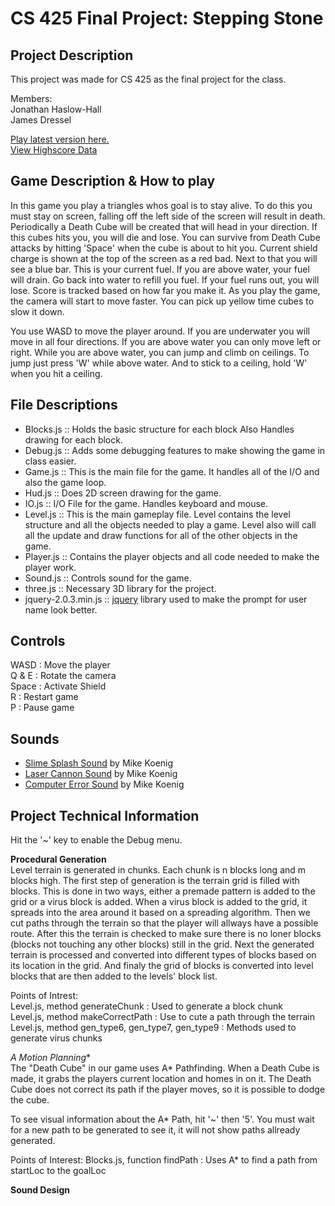 CS 425 Final Project: Stepping Stone
====================

Project Description
-------------------

This project was made for CS 425 as the final project for the class.  

Members:  
Jonathan Haslow-Hall  
James Dressel  

[Play latest version here.](http://www.divided-games.com/CS425/index.html)  
[View Highscore Data](http://www.divided-games.com/CS425/php/highscore.php)

Game Description & How to play
------------------------------

In this game you play a triangles whos goal is to stay alive. To do this you must stay on screen, falling off the left side of the screen will result in death. Periodically a Death Cube will be created that will head in your direction. If this cubes hits you, you will die and lose. You can survive from Death Cube attacks by hitting 'Space' when the cube is about to hit you. Current shield charge is shown at the top of the screen as a red bad. Next to that you will see a blue bar. This is your current fuel. If you are above water, your fuel will drain. Go back into water to refill you fuel. If your fuel runs out, you will lose. Score is tracked based on how far you make it. As you play the game, the camera will start to move faster. You can pick up yellow time cubes to slow it down. 

You use WASD to move the player around. If you are underwater you will move in all four directions. If you are above water you can only move left or right. While you are above water, you can jump and climb on ceilings. To jump just press 'W' while above water. And to stick to a ceiling, hold 'W' when you hit a ceiling. 


File Descriptions
-----------------

* Blocks.js :: Holds the basic structure for each block Also Handles drawing for each block.
* Debug.js :: Adds some debugging features to make showing the game in class easier.  
* Game.js :: This is the main file for the game. It handles all of the I/O and also the game loop. 
* Hud.js :: Does 2D screen drawing for the game. 
* IO.js :: I/O File for the game. Handles keyboard and mouse. 
* Level.js :: This is the main gameplay file. Level contains the level structure and all the objects needed to play a game. Level also will call all the update and draw functions for all of the other objects in the game. 
* Player.js :: Contains the player objects and all code needed to make the player work. 
* Sound.js :: Controls sound for the game. 
* three.js :: Necessary 3D library for the project.
* jquery-2.0.3.min.js ::  [jquery](http://jquery.com) library used to make the prompt for user name look better.

Controls
--------

WASD  : Move the player  
Q & E : Rotate the camera  
Space : Activate Shield  
R     : Restart game  
P     : Pause game

Sounds
------

* [Slime Splash Sound](http://soundbible.com/1097-Slime-Splash.html) by Mike Koenig
* [Laser Cannon Sound](http://soundbible.com/1771-Laser-Cannon.html) by Mike Koenig
* [Computer Error Sound](http://soundbible.com/172-Computer-Error.html) by Mike Koenig

Project Technical Information
-----------------------------

Hit the '~' key to enable the Debug menu. 

**Procedural Generation**  
Level terrain is generated in chunks. Each chunk is n blocks long and m blocks high. The first step of generation is the terrain grid is filled with blocks. This is done in two ways, either a premade pattern is added to the grid or a virus block is added. When a virus block is added to the grid, it spreads into the area around it based on a spreading algorithm. Then we cut paths through the terrain so that the player will allways have a possible route. After this the terrain is checked to make sure there is no loner blocks (blocks not touching any other blocks) still in the grid. Next the generated terrain is processed and converted into different types of blocks based on its location in the grid. And finaly the grid of blocks is converted into level blocks that are then added to the levels' block list.   

Points of Intrest:  
Level.js, method generateChunk : Used to generate a block chunk  
Level.js, method makeCorrectPath : Use to cute a path through the terrain
Level.js, method gen_type6, gen_type7, gen_type9 : Methods used to generate virus chunks 

**A* Motion Planning**  
The "Death Cube" in our game uses A* Pathfinding. When a Death Cube is made, it grabs the players current location and homes in on it. The Death Cube does not correct its path if the player moves, so it is possible to dodge the cube. 

To see visual information about the A* Path, hit '~' then '5'. You must wait for a new path to be generated to see it, it will not show paths allready generated. 

Points of Interest: 
Blocks.js, function findPath : Uses A* to find a path from startLoc to the goalLoc


**Sound Design**  


